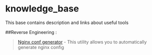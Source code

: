 # knowledge_base
This base contains description and links about useful tools

##Reverse Engineering :

> [Nginx conf generator](https://github.com/valentinxxx/nginxconfig.io) - This utility allows you to automatically generate nginx config

